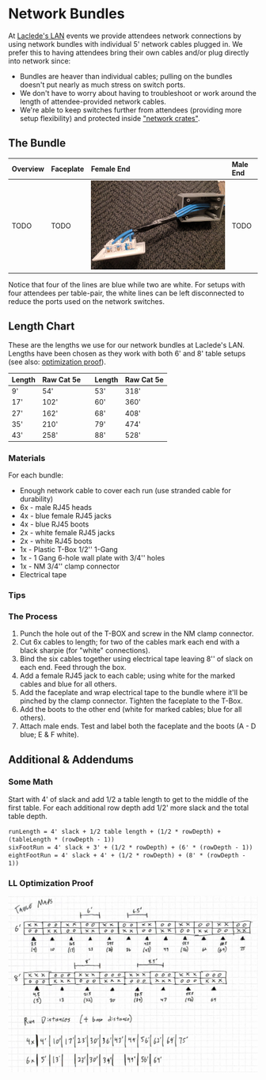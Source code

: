 # Network Bundles

At [Laclede's LAN](https://lacledeslan.com) events we provide attendees network connections by using network bundles with individual 5' network cables plugged in. We prefer this to having attendees bring their own cables and/or plug directly into network since:

* Bundles are heaver than individual cables; pulling on the bundles doesn't put nearly as much stress on switch ports.
* We don't have to worry about having to troubleshoot or work around the length of attendee-provided network cables.
* We're able to keep switches further from attendees (providing more setup flexibility) and protected inside ["network crates"](./NetworkCrates.md).

## The Bundle

| Overview | Faceplate | Female End | Male End |
| :------- | :-------- | :--------- | :------- |
| TODO     | TODO      | ![LL Optimization Proof](../.images/networkbundles_femaleconnections.jpg "LL Optimization Proof") | TODO |

Notice that four of the lines are blue while two are white. For setups with four attendees per table-pair, the white lines can be left disconnected to reduce the ports used on the network switches.

## Length Chart

These are the lengths we use for our network bundles at Laclede's LAN. Lengths have been chosen as they work with both 6' and 8' table setups (see also: [optimization proof](#LL-Optimization-Proof)).

| Length | Raw Cat 5e |   | Length | Raw Cat 5e |
| ------ | ---------- |---| ------ | ---------- |
| 9'     | 54'        |   | 53'    | 318'       |
| 17'    | 102'       |   | 60'    | 360'       |
| 27'    | 162'       |   | 68'    | 408'       |
| 35'    | 210'       |   | 79'    | 474'       |
| 43'    | 258'       |   | 88'    | 528'       |

### Materials

For each bundle:

* Enough network cable to cover each run (use stranded cable for durability)
* 6x - male RJ45 heads
* 4x - blue female RJ45 jacks
* 4x - blue RJ45 boots
* 2x - white female RJ45 jacks
* 2x - white RJ45 boots
* 1x - Plastic T-Box 1/2'' 1-Gang
* 1x - 1 Gang 6-hole wall plate with 3/4'' holes
* 1x - NM 3/4'' clamp connector
* Electrical tape

### Tips

### The Process

1. Punch the hole out of the T-BOX and screw in the NM clamp connector.
2. Cut 6x cables to length; for two of the cables mark each end with a black sharpie (for "white" connections).
3. Bind the six cables together using electrical tape leaving 8'' of slack on each end. Feed through the box.
4. Add a female RJ45 jack to each cable; using white for the marked cables and blue for all others.
5. Add the faceplate and wrap electrical tape to the bundle where it'll be pinched by the clamp connector. Tighten the faceplate to the T-Box.
6. Add the boots to the other end (white for marked cables; blue for all others).
7. Attach male ends. Test and label both the faceplate and the boots (A - D blue; E & F white).

## Additional & Addendums

### Some Math

Start with 4' of slack and add 1/2 a table length to get to the middle of the first table. For each additional row depth add 1/2' more slack and the total table depth.

```text
runLength = 4' slack + 1/2 table length + (1/2 * rowDepth) + (tableLength * (rowDepth - 1))
sixFootRun = 4' slack + 3' + (1/2 * rowDepth) + (6' * (rowDepth - 1))
eightFootRun = 4' slack + 4' + (1/2 * rowDepth) + (8' * (rowDepth - 1))
```

### LL Optimization Proof

![LL Optimization Proof](../.images/networkbundles_optimizedproof.png "LL Optimization Proof")
